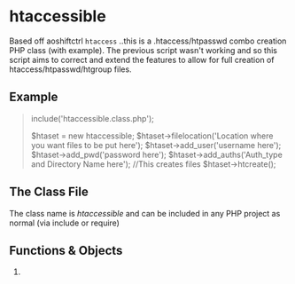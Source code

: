 htaccessible
============

Based off aoshiftctrl `htaccess` ..this is a .htaccess/htpasswd combo creation PHP class (with example). The previous script wasn't working and so this script aims to correct and extend the features to allow for full creation of htaccess/htpasswd/htgroup files.

Example
-------

> include('htaccessible.class.php');
>
>   $htaset = new htaccessible;
>	  $htaset->filelocation('Location where you want files to be put here');
>	  $htaset->add_user('username here');
>	  $htaset->add_pwd('password here');
>	  $htaset->add_auths('Auth_type and Directory Name here');
> 	//This creates files
>   $htaset->htcreate(); 


The Class File
--------------

The class name is _htaccessible_ and can be included in any PHP project as normal (via include or require)



Functions & Objects
-------------------

1. 
